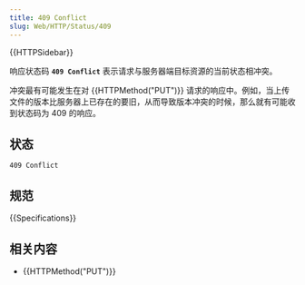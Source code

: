 ```yaml
---
title: 409 Conflict
slug: Web/HTTP/Status/409
---
```


{{HTTPSidebar}}

响应状态码 **`409 Conflict`** 表示请求与服务器端目标资源的当前状态相冲突。

冲突最有可能发生在对 {{HTTPMethod("PUT")}} 请求的响应中。例如，当上传文件的版本比服务器上已存在的要旧，从而导致版本冲突的时候，那么就有可能收到状态码为 409 的响应。

## 状态

```plain
409 Conflict
```

## 规范

{{Specifications}}

## 相关内容

- {{HTTPMethod("PUT")}}
